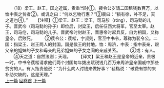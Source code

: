 　　（18）梁王、赵王，国之近属，贵重当时①。裴令公岁请二国租钱数百万，以恤中表之贫者②。或讥之曰：“何以乞物行惠？”③裴曰：“损有徐，补不足，天之道也④。”
　　【注释】①梁王、赵王：梁王，司马肜（róng），司马懿的儿子。晋武帝（司马懿的孙子）即位后，封梁王，后任征西大将军，官至太宰。赵王，司马伦，司马懿的儿子。晋武帝时封赵王，晋惠帝时起兵反，自为相国，又称皇帝，后败死。
　　②裴令公：裴楷，字叔则，官至中书令，尊称为裴令公。二国：指梁王、赵王两人的封国。国是侯王的封地。恤：周济，中表：指中表亲，跟父亲的姐妹的子女和母亲的兄弟姐妹的子女之间的亲戚关系。
　　③或：有人。
　　④天之道：自然法则；天理。
　　【译文】梁王和赵王是皇帝的近亲，贵极一时。中书令裴楷请求他们两个封国每年拨出赋税钱几百万来周济皇亲国戚中那些贫穷的人。有人指责他说：“为什么向人讨钱来做好事？”裴楷说：“破费有馀的来补助欠缺的，这是天理。”
<br>[上一篇](01_17) [回卷首](01_00) [下一篇](01_19)  

